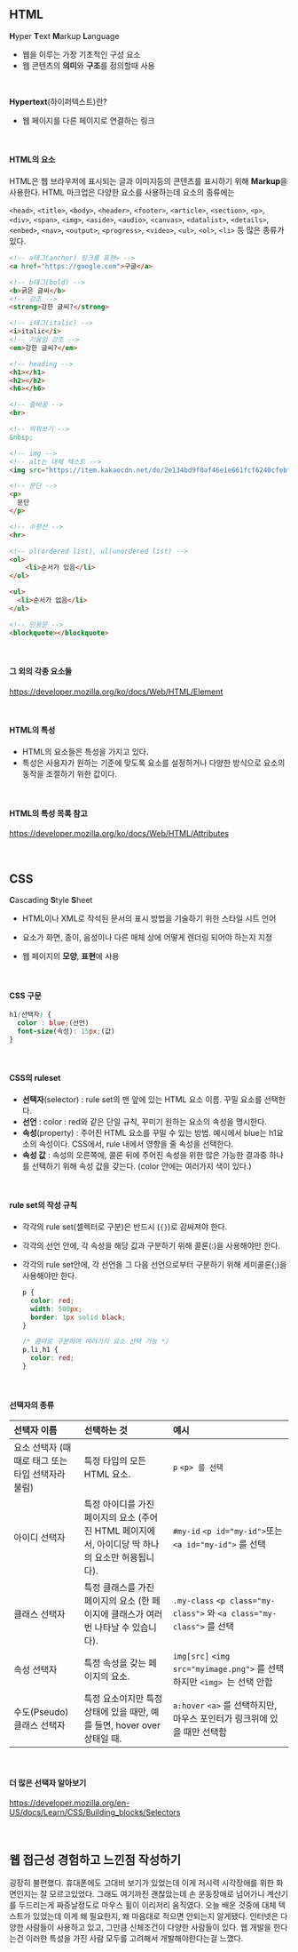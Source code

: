 ## HTML

**H**yper **T**ext **M**arkup **L**anguage

* 웹을 이루는 가장 기초적인 구성 요소
* 웹 콘텐츠의 **의미**와 **구조**를 정의할때 사용

<br>

**Hypertext**(하이퍼텍스트)란?

* 웹 페이지를 다른 페이지로 연결하는 링크

<br>

#### HTML의 요소

HTML은 웹 브라우저에 표시되는 글과 이미지등의 콘텐츠를 표시하기 위해 **Markup**을 사용한다. HTML 마크업은 다양한 요소를 사용하는데 요소의 종류에는

`<head>`, `<title>`, `<body>`, `<header>`, `<footer>`, `<article>`, `<section>`, `<p>`, `<div>`, `<span>`, `<img>`, `<aside>`, `<audio>`, `<canvas>`, `<datalist>`, `<details>`, `<enbed>`, `<nav>`, `<output>`, `<progress>`, `<video>`, `<ul>`, `<ol>`, `<li>` 등 많은 종류가 있다.

``` html
<!-- a태그(anchor) 링크를 표현> -->
<a href="https://google.com">구글</a> 

<!-- b태그(bold) -->
<b>굵은 글씨</b>
<!-- 강조 -->
<strong>강한 글씨?</strong>

<!-- i태그(italic) -->
<i>italic</i>
<!-- 기울임 강조 -->
<em>강한 글씨?</em>

<!-- heading -->
<h1></h1>
<h2></h2>
<h6></h6>

<!-- 줄바꿈 -->
<br>

<!-- 띄워쓰기 -->
&nbsp;

<!-- img -->
<!-- alt는 대체 텍스트 -->
<img src="https://item.kakaocdn.net/do/2e134bd9f0af46e1e661fcf6240cfebfa88f7b2cbb72be0bdfff91ad65b168ab" alt="농담곰">

<!-- 문단 -->
<p>
  문단
</p>

<!-- 수평선 -->
<hr>

<!-- ol(ordered list), ul(unordered list) -->
<ol>
	<li>순서가 있음</li>
</ol>

<ul>
  <li>순서가 없음</li>
</ul>

<!-- 인용문 -->
<blockquote></blockquote>
```

<br>

#### 그 외의 각종 요소들

https://developer.mozilla.org/ko/docs/Web/HTML/Element

<br>

#### HTML의 특성

* HTML의 요소들은 특성을 가지고 있다.
* 특성은 사용자가 원하는 기준에 맞도록 요소를 설정하거나 다양한 방식으로 요소의 동작을 조절하기 위한 값이다.

<br>

#### HTML의 특성 목록 참고

https://developer.mozilla.org/ko/docs/Web/HTML/Attributes

<br>

## CSS

**C**ascading **S**tyle **S**heet

* HTML이나 XML로 작석된 문서의 표시 방법을 기술하기 위한 스타일 시트 언어
* 요소가 화면, 종이, 음성이나 다른 매체 상에 어떻게 렌더링 되어야 하는지 지정

* 웹 페이지의 **모양**, **표현**에 사용

<br>

#### CSS 구문

``` css
h1(선택자) {
  color : blue;(선언)
  font-size(속성): 15px;(값)
}
```

<br>

#### CSS의 ruleset

- **선택자**(selector) : rule set의 맨 앞에 있는 HTML 요소 이름. 꾸밀 요소를 선택한다.
- **선언** : color : red와 같은 단일 규칙, 꾸미기 원하는 요소의 속성을 명시한다.
- **속성**(property) : 주어진 HTML 요소를 꾸밀 수 있는 방법. 예시에서 blue는 h1요소의 속성이다. CSS에서, rule 내에서 영향을 줄 속성을 선택한다.
- **속성 값** : 속성의 오른쪽에, 콜론 뒤에 주어진 속성을 위한 많은 가능한 결과중 하나를 선택하기 위해 속성 값을 갖는다. (color 안에는 여러가지 색이 있다.)

<br>

#### rule set의 작성 규칙

* 각각의 rule set(셀렉터로 구분)은 반드시 (`{}`)로 감싸져야 한다.

* 각각의 선언 안에, 각 속성을 해당 값과 구분하기 위해 콜론(:)을 사용해야만 한다.

* 각각의 rule set안에, 각 선언을 그 다음 선언으로부터 구분하기 위해 세미콜론(;)을 사용해야만 한다.

  ``` CSS
  p {
    color: red;
    width: 500px;
    border: 1px solid black;
  }
  
  /* 콤마로 구분하여 여러가지 요소 선택 가능 */
  p,li,h1 {
    color: red;
  }
  ```

<br>

#### 선택자의 종류

| 선택자 이름                                       | 선택하는 것                                                  | 예시                                                         |
| :------------------------------------------------ | :----------------------------------------------------------- | :----------------------------------------------------------- |
| 요소 선택자 (때때로 태그 또는 타입 선택자라 불림) | 특정 타입의 모든 HTML 요소.                                  | `p` `<p> 를 선택`                                            |
| 아이디 선택자                                     | 특정 아이디를 가진 페이지의 요소 (주어진 HTML 페이지에서, 아이디당 딱 하나의 요소만 허용됩니다). | `#my-id` `<p id="my-id">`또는 `<a id="my-id">` 를 선택       |
| 클래스 선택자                                     | 특정 클래스를 가진 페이지의 요소 (한 페이지에 클래스가 여러번 나타날 수 있습니다). | `.my-class` `<p class="my-class">` 와 `<a class="my-class">` 를 선택 |
| 속성 선택자                                       | 특정 속성을 갖는 페이지의 요소.                              | `img[src]` `<img src="myimage.png">` 를 선택하지만 `<img> `는 선택 안함 |
| 수도(Pseudo) 클래스 선택자                        | 특정 요소이지만 특정 상태에 있을 때만, 예를 들면, hover over 상태일 때. | `a:hover` `<a>` 를 선택하지만, 마우스 포인터가 링크위에 있을 때만 선택함 |

<br>

#### 더 많은 선택자 알아보기

https://developer.mozilla.org/en-US/docs/Learn/CSS/Building_blocks/Selectors

<br>

## 웹 접근성 경험하고 느낀점 작성하기

굉장히 불편했다. 휴대폰에도 고대비 보기가 있었는데 이게 저시력 시각장애를 위한 화면인지는 잘 모르고있었다. 그래도 여기까진 괜찮았는데 손 운동장애로 넘어가니 계산기를 두드리는게 짜증날정도로 마우스 휠이 이리저리 움직였다. 오늘 배운 것중에 대체 텍스트가 있었는데 이게 왜 필요한지, 왜 마음대로 적으면 안되는지 알게됐다. 인터넷은 다양한 사람들이 사용하고 있고, 그만큼 신체조건이 다양한 사람들이 있다. 웹 개발을 한다는건 이러한 특성을 가진 사람 모두를 고려해서 개발해야한다는걸 느꼈다.